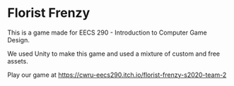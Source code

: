 # Florist Frenzy

This is a game made for EECS 290 - Introduction to Computer Game Design.

We used Unity to make this game and used a mixture of custom and free assets.

Play our game at https://cwru-eecs290.itch.io/florist-frenzy-s2020-team-2
